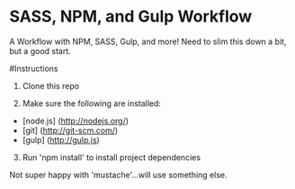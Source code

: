 # SASS, NPM, and Gulp Workflow
A Workflow with NPM, SASS, Gulp, and more! Need to slim this down a bit, but a good start.

#Instructions
1. Clone this repo

2. Make sure the following are installed:
  - [node.js] (http://nodejs.org/)
  - [git] (http://git-scm.com/)
  - [gulp] (http://gulp.js)

3. Run 'npm install' to install project dependencies

Not super happy with 'mustache'...will use something else.
